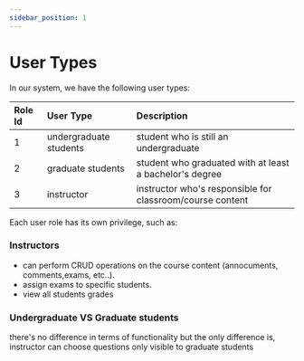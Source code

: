 ```yaml
---
sidebar_position: 1
---
```


# User Types

In our system, we have the following user types:

| Role Id | User Type              | Description                                               |
|:--------|:-----------------------|:----------------------------------------------------------|
| 1       | undergraduate students| student who is still an undergraduate                     |
| 2       | graduate students     | student who graduated with at least a bachelor's degree   |
| 3       | instructor            | instructor who's responsible for classroom/course content |

Each user role has its own privilege, such as:
### Instructors 
- can perform CRUD operations on the course content (annocuments, comments,exams, etc..).
- assign exams to specific students.
- view all students grades

### Undergraduate VS Graduate students
there's no difference in terms of functionality but the only difference is, instructor can choose questions only visible to graduate students  
